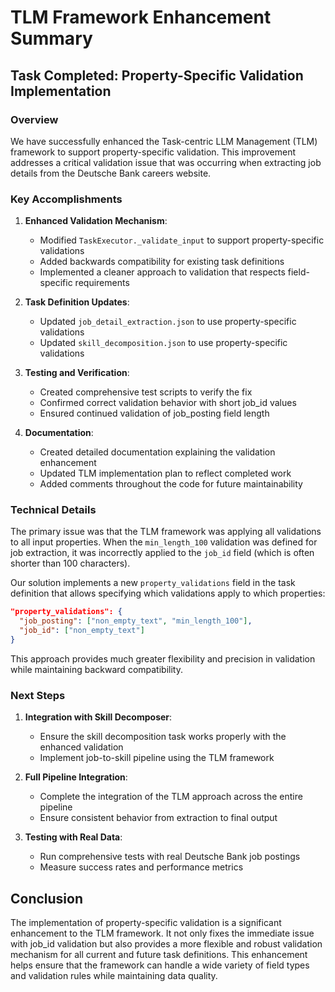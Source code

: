 # TLM Framework Enhancement Summary

## Task Completed: Property-Specific Validation Implementation

### Overview
We have successfully enhanced the Task-centric LLM Management (TLM) framework to support property-specific validation. This improvement addresses a critical validation issue that was occurring when extracting job details from the Deutsche Bank careers website.

### Key Accomplishments

1. **Enhanced Validation Mechanism**:
   - Modified `TaskExecutor._validate_input` to support property-specific validations
   - Added backwards compatibility for existing task definitions
   - Implemented a cleaner approach to validation that respects field-specific requirements

2. **Task Definition Updates**:
   - Updated `job_detail_extraction.json` to use property-specific validations
   - Updated `skill_decomposition.json` to use property-specific validations

3. **Testing and Verification**:
   - Created comprehensive test scripts to verify the fix
   - Confirmed correct validation behavior with short job_id values
   - Ensured continued validation of job_posting field length

4. **Documentation**:
   - Created detailed documentation explaining the validation enhancement
   - Updated TLM implementation plan to reflect completed work
   - Added comments throughout the code for future maintainability

### Technical Details

The primary issue was that the TLM framework was applying all validations to all input properties. When the `min_length_100` validation was defined for job extraction, it was incorrectly applied to the `job_id` field (which is often shorter than 100 characters).

Our solution implements a new `property_validations` field in the task definition that allows specifying which validations apply to which properties:

```json
"property_validations": {
  "job_posting": ["non_empty_text", "min_length_100"],
  "job_id": ["non_empty_text"]
}
```

This approach provides much greater flexibility and precision in validation while maintaining backward compatibility.

### Next Steps

1. **Integration with Skill Decomposer**:
   - Ensure the skill decomposition task works properly with the enhanced validation
   - Implement job-to-skill pipeline using the TLM framework

2. **Full Pipeline Integration**:
   - Complete the integration of the TLM approach across the entire pipeline
   - Ensure consistent behavior from extraction to final output

3. **Testing with Real Data**:
   - Run comprehensive tests with real Deutsche Bank job postings
   - Measure success rates and performance metrics

## Conclusion

The implementation of property-specific validation is a significant enhancement to the TLM framework. It not only fixes the immediate issue with job_id validation but also provides a more flexible and robust validation mechanism for all current and future task definitions. This enhancement helps ensure that the framework can handle a wide variety of field types and validation rules while maintaining data quality.
